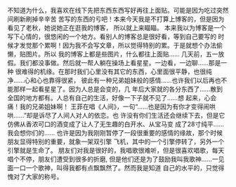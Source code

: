 不知道为什么，我喜欢在线下先把东西东西写好再往上面贴。可能是因为吃过突然间刷新刷掉辛辛苦
苦写的东西的亏吧！本来今天我是不打算上博客的，但是因为看见了老秋，她说她正在逛我的博客，
所以就上来瞄瞄。
本来我以为博客是一个写下心情的，很悠闲的一个地方。看别人的博客总是很好看，等到自己要写的
时候才发觉那个累啊！因为我不会写文章，所以觉得特别的累。于是就想个办法偷懒，贴图片。所以
我的博客上都是些图片，什么都往上面贴……
几天前，五一放假。我们都没事做。然后就一帮人躺在操场上看星星。一边看，一边聊……那是一种
很难得的机缘。在那时我们心里没有其它的东西，心里面很平静，也很纯净……心和心也靠得很紧，
彼此有一种兄弟姐妹般的感情……也许我们以后再也不能那样一起看星星了。因为人总是会变的，几
年后大家就的各分东西了……散到全国的地方都有。人总有自己的生活，好像一下子就不见了……想
起来，心会痛！我的兄弟姐妹啊！
王菲在唱《人间》，一句“……也是因为有你才变得闹哄哄……”却是诉尽了人间人对人的依恋。也
许没有你们生活还会继续下去，但是它仿佛从香浓可口的酒变成了让人了无生趣的白开水、从宝马变
成了28寸纯平……我会想你们的……
也许是因为我刚刚暂停了一段很重要的感情的缘故，那个时候朋友显得特别的重要，就象一架双引擎
飞机，其中的一个引擎停转了，另外一个引擎就是生命了。
朋友们对我是很好的，我唱歌很难听，但是很喜欢唱歌，每天唱个不停，朋友们遭受到很多的折磨,
但是他们还是为了鼓励我叫我歌神……一见面一口一个歌神，叫得我都有点飘飘然了。然而我是知道
自己的水平的，只觉得愧对了大家的称号。
<!-- ##{"timestamp":1146776017}## -->